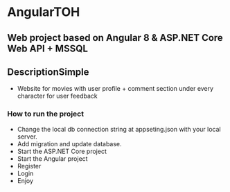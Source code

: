 # AngularTOH
## Web project based on Angular 8 & ASP.NET Core Web API + MSSQL

## DescriptionSimple 
  - Website for movies with user profile + comment section under every character for user feedback

### How to run the project
  - Change the local db connection string at appseting.json with your local server.
  - Add migration and update database.
  - Start the ASP.NET Core project
  - Start the Angular project
  - Register
  - Login
  - Enjoy
